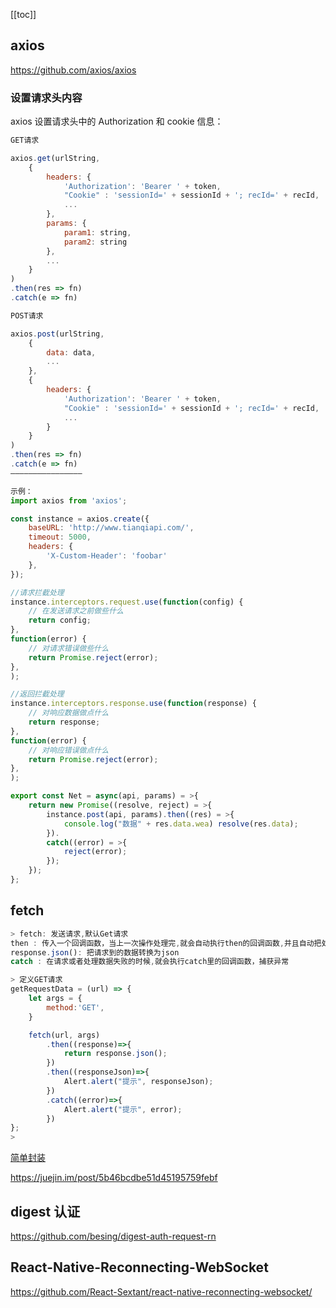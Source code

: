 [[toc]]

## axios

<https://github.com/axios/axios>

### 设置请求头内容

axios 设置请求头中的 Authorization 和 cookie 信息：

```js
GET请求

axios.get(urlString,
    {
        headers: {
            'Authorization': 'Bearer ' + token,
            "Cookie" : 'sessionId=' + sessionId + '; recId=' + recId,
            ...
        },
        params: {
            param1: string,
            param2: string
        },
        ...
    }
)
.then(res => fn)
.catch(e => fn)

POST请求

axios.post(urlString,
    {
        data: data,
        ...
    },
    {
        headers: {
            'Authorization': 'Bearer ' + token,
            "Cookie" : 'sessionId=' + sessionId + '; recId=' + recId,
            ...
        }
    }
)
.then(res => fn)
.catch(e => fn)
————————————————
```
```js
示例：
import axios from 'axios';

const instance = axios.create({
	baseURL: 'http://www.tianqiapi.com/',
	timeout: 5000,
	headers: {
		'X-Custom-Header': 'foobar'
	},
});

//请求拦截处理
instance.interceptors.request.use(function(config) {
	// 在发送请求之前做些什么
	return config;
},
function(error) {
	// 对请求错误做些什么
	return Promise.reject(error);
},
);

//返回拦截处理
instance.interceptors.response.use(function(response) {
	// 对响应数据做点什么
	return response;
},
function(error) {
	// 对响应错误做点什么
	return Promise.reject(error);
},
);

export const Net = async(api, params) = >{
	return new Promise((resolve, reject) = >{
		instance.post(api, params).then((res) = >{
			console.log("数据" + res.data.wea) resolve(res.data);
		}).
		catch((error) = >{
			reject(error);
		});
	});
};

```


## fetch

```js
> fetch: 发送请求,默认Get请求
then : 传入一个回调函数，当上一次操作处理完,就会自动执行then的回调函数,并且自动把处理完的结果,作为参数传递给then的回调函数
response.json(): 把请求到的数据转换为json
catch : 在请求或者处理数据失败的时候,就会执行catch里的回调函数，捕获异常

> 定义GET请求
getRequestData = (url) => {
    let args = {
        method:'GET',
    }

    fetch(url, args)
        .then((response)=>{
            return response.json();
        })
        .then((responseJson)=>{
            Alert.alert("提示", responseJson);
        })
        .catch((error)=>{
            Alert.alert("提示", error);
        })
};
>
```

[简单封装](https://www.jianshu.com/p/8951810b2e88)

<https://juejin.im/post/5b46bcdbe51d45195759febf>

## digest 认证

https://github.com/besing/digest-auth-request-rn

## React-Native-Reconnecting-WebSocket

<https://github.com/React-Sextant/react-native-reconnecting-websocket/>
